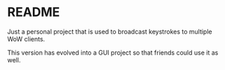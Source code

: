 # README
Just a personal project that is used to broadcast keystrokes to multiple WoW clients.

This version has evolved into a GUI project so that friends could use it as well.